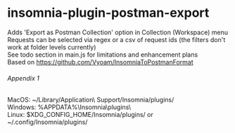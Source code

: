 # insomnia-plugin-postman-export

Adds 'Export as Postman Collection' option in Collection (Workspace) menu  
Requests can be selected via regex or a csv of request ids (the filters don't work at folder levels currently)  
See todo section in main.js for limitations and enhancement plans  
Based on https://github.com/Vyoam/InsomniaToPostmanFormat

###### Appendix 1
MacOS: ~/Library/Application\ Support/Insomnia/plugins/  
Windows: %APPDATA%\Insomnia\plugins\  
Linux: $XDG_CONFIG_HOME/Insomnia/plugins/ or ~/.config/Insomnia/plugins/  
